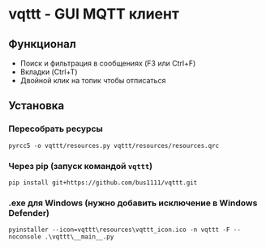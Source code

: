 # vqttt - GUI MQTT клиент
## Функционал
* Поиск и фильтрация в сообщениях (F3 или Ctrl+F)
* Вкладки (Ctrl+T)
* Двойной клик на топик чтобы отписаться

## Установка
### Пересобрать ресурсы
```
pyrcc5 -o vqttt/resources.py vqttt/resources/resources.qrc
```

### Через pip (запуск командой `vqttt`)
```
pip install git+https://github.com/bus1111/vqttt.git
```

### .exe для Windows (нужно добавить исключение в Windows Defender)
```
pyinstaller --icon=vqttt\resources\vqttt_icon.ico -n vqttt -F --noconsole .\vqttt\__main__.py
```
